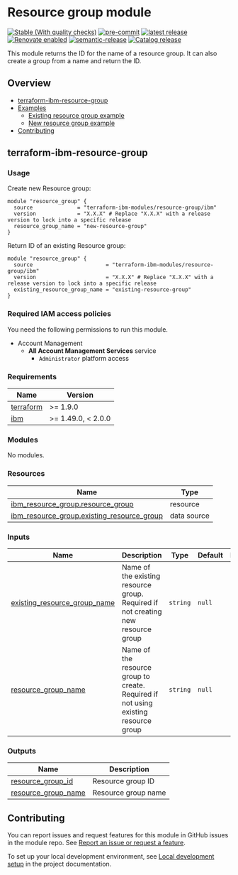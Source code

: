 # Resource group module

[![Stable (With quality checks)](https://img.shields.io/badge/Status-Stable%20(With%20quality%20checks)-green)](https://terraform-ibm-modules.github.io/documentation/#/badge-status)
[![pre-commit](https://img.shields.io/badge/pre--commit-enabled-brightgreen?logo=pre-commit&logoColor=white)](https://github.com/pre-commit/pre-commit)
[![latest release](https://img.shields.io/github/v/release/terraform-ibm-modules/terraform-ibm-resource-group?logo=GitHub&sort=semver)](https://github.com/terraform-ibm-modules/terraform-ibm-resource-group/releases/latest)
[![Renovate enabled](https://img.shields.io/badge/renovate-enabled-brightgreen.svg)](https://renovatebot.com/)
[![semantic-release](https://img.shields.io/badge/%20%20%F0%9F%93%A6%F0%9F%9A%80-semantic--release-e10079.svg)](https://github.com/semantic-release/semantic-release)
[![Catalog release](https://img.shields.io/badge/release-IBM%20Cloud%20Catalog-3662FF?logo=ibm)](https://cloud.ibm.com/catalog/modules/terraform-ibm-resource-group-de458c9b-835d-4014-b11f-d61ea081e986-global)

This module returns the ID for the name of a resource group. It can also create a group from a name and return the ID.

<!-- Below content is automatically populated via pre-commit hook -->
<!-- BEGIN OVERVIEW HOOK -->
## Overview
* [terraform-ibm-resource-group](#terraform-ibm-resource-group)
* [Examples](./examples)
    * [Existing resource group example](./examples/existing-resource-group)
    * [New resource group example](./examples/new-resource-group)
* [Contributing](#contributing)
<!-- END OVERVIEW HOOK -->

<!-- This heading should always match the name of the root level module (aka the repo name) -->
## terraform-ibm-resource-group

### Usage
Create new Resource group:
```hcl
module "resource_group" {
  source              = "terraform-ibm-modules/resource-group/ibm"
  version             = "X.X.X" # Replace "X.X.X" with a release version to lock into a specific release
  resource_group_name = "new-resource-group"
}
```
Return ID of an existing Resource group:
```hcl
module "resource_group" {
  source                       = "terraform-ibm-modules/resource-group/ibm"
  version                      = "X.X.X" # Replace "X.X.X" with a release version to lock into a specific release
  existing_resource_group_name = "existing-resource-group"
}
```

### Required IAM access policies
You need the following permissions to run this module.

- Account Management
  - **All Account Management Services** service
      - `Administrator` platform access

<!-- BEGINNING OF PRE-COMMIT-TERRAFORM DOCS HOOK -->
### Requirements

| Name | Version |
|------|---------|
| <a name="requirement_terraform"></a> [terraform](#requirement\_terraform) | >= 1.9.0 |
| <a name="requirement_ibm"></a> [ibm](#requirement\_ibm) | >= 1.49.0, < 2.0.0 |

### Modules

No modules.

### Resources

| Name | Type |
|------|------|
| [ibm_resource_group.resource_group](https://registry.terraform.io/providers/IBM-Cloud/ibm/latest/docs/resources/resource_group) | resource |
| [ibm_resource_group.existing_resource_group](https://registry.terraform.io/providers/IBM-Cloud/ibm/latest/docs/data-sources/resource_group) | data source |

### Inputs

| Name | Description | Type | Default | Required |
|------|-------------|------|---------|:--------:|
| <a name="input_existing_resource_group_name"></a> [existing\_resource\_group\_name](#input\_existing\_resource\_group\_name) | Name of the existing resource group.  Required if not creating new resource group | `string` | `null` | no |
| <a name="input_resource_group_name"></a> [resource\_group\_name](#input\_resource\_group\_name) | Name of the resource group to create. Required if not using existing resource group | `string` | `null` | no |

### Outputs

| Name | Description |
|------|-------------|
| <a name="output_resource_group_id"></a> [resource\_group\_id](#output\_resource\_group\_id) | Resource group ID |
| <a name="output_resource_group_name"></a> [resource\_group\_name](#output\_resource\_group\_name) | Resource group name |
<!-- END OF PRE-COMMIT-TERRAFORM DOCS HOOK -->

<!-- Leave this section as is so that your module has a link to local development environment set up steps for contributors to follow -->
## Contributing

You can report issues and request features for this module in GitHub issues in the module repo. See [Report an issue or request a feature](https://github.com/terraform-ibm-modules/.github/blob/main/.github/SUPPORT.md).

To set up your local development environment, see [Local development setup](https://terraform-ibm-modules.github.io/documentation/#/local-dev-setup) in the project documentation.
